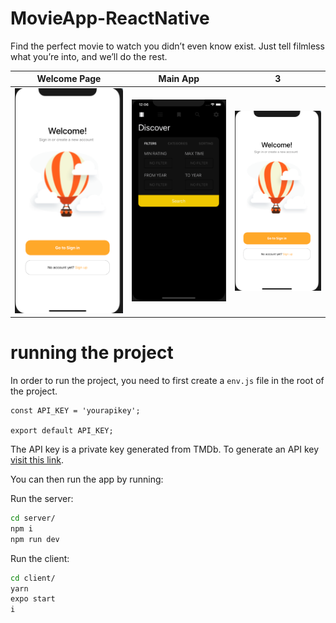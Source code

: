 # MovieApp-ReactNative

Find the perfect movie to watch you didn’t even know exist. Just tell filmless what you’re into, and we’ll do the rest.

Welcome Page            |  Main App            |  3
:-------------------------:|:-------------------------:|:-------------------------:
![](screen/img1.png)  |  ![](screen/img2.png)   |   ![](screen/img1.png)

# running the project

In order to run the project, you need to first create a `env.js` file in the root of the project.

```
const API_KEY = 'yourapikey';

export default API_KEY;
```

The API key is a private key generated from TMDb. To generate an API key [visit this link](https://developers.themoviedb.org/3/getting-started/introduction).

You can then run the app by running:

Run the server:
```sh
cd server/
npm i
npm run dev
```

Run the client:
```sh
cd client/
yarn
expo start
i
```
